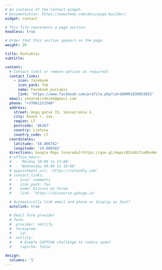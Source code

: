 ```yaml
---
# An instance of the Contact widget.
# Documentation: https://wowchemy.com/docs/page-builder/
widget: contact

# This file represents a page section.
headless: true

# Order that this section appears on the page.
weight: 20

title: Kontaktai
subtitle:

content:
  # Contact (edit or remove options as required)
  contact_links:
    - icon: facebook
      icon_pack: fab
      name: Facebook puslapis
      link: 'https://www.facebook.com/profile.php?id=100091830853652'
  email: sonatakirdeike@gmail.com
  phone: "+37061151560"
  address:
    street: Uogų gatvė 15, Vainatrakio k.
    city: Kauno r. sav.
    region: LT
    postcode: '46167'
    country: Lietuva
    country_code: LT
  coordinates:
    latitude: '54.806742'
    longitude: '24.000382'
  directions: Google Maps [nuoroda](https://goo.gl/maps/BZnU8LTiuMknAAsW8)
  # office_hours:
  #  - 'Monday 10:00 to 13:00'
  #  - 'Wednesday 09:00 to 10:00'
  # appointment_url: 'https://calendly.com'
  # contact_links:
  #  - icon: comments
  #    icon_pack: fas
  #    name: Discuss on Forum
  #    link: 'https://discourse.gohugo.io'

  # Automatically link email and phone or display as text?
  autolink: true

  # Email form provider
  # form:
  #  provider: netlify
  #  formspree:
  #    id:
  #  netlify:
  #    # Enable CAPTCHA challenge to reduce spam?
  #    captcha: false

design:
  columns: '1'
---
```

